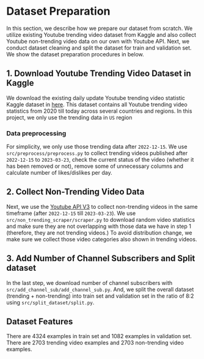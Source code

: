 # Dataset Preparation
In this section, we describe how we prepare our dataset from scratch. We utilize existing Youtube trending video dataset from Kaggle and also collect Youtube non-trending video data on our own with Youtube API. Next, we conduct dataset cleaning and split the dataset for train and validation set. We show the dataset preparation procedures in below.

## 1. Download Youtube Trending Video Dataset in Kaggle
We download the existing daily update Youtube trending video statistic Kaggle dataset in [here](https://www.kaggle.com/datasets/rsrishav/youtube-trending-video-dataset). This dataset contains all Youtube trending video statistics from 2020 till today across several countries and regions. In this project, we only use the trending data in `US` region

### Data preprocessing
For simplicity, we only use those trending data after `2022-12-15`. We use `src/preprocess/preprocess.py` to collect trending videos published after `2022-12-15` to `2023-03-23`, check the current status of the video (whether it has been removed or not), remove some of unnecessary columns and calculate number of likes/dislikes per day.

## 2. Collect Non-Trending Video Data
Next, we use the [Youtube API V3](https://developers.google.com/youtube/v3) to collect non-trending videos in the same timeframe (after `2022-12-15` till `2023-03-23`). We use `src/non_trending_scraper/scraper.py` to download random video statistics and make sure they are not overlapping with those data we have in step 1 (therefore, they are not trending videos.) To avoid distribution change, we make sure we collect those video categories also shown in trending videos.

## 3. Add Number of Channel Subscribers and Split dataset
In the last step, we download number of channel subscribers with `src/add_channel_sub/add_channel_sub.py`. And, we split the overall dataset (trending + non-trending) into train set and validation set in the ratio of 8:2 using `src/split_dataset/split.py`.

## Dataset Features
There are 4324 examples in train set and 1082 examples in validation set. There are 2703 trending video examples and 2703 non-trending video examples.

